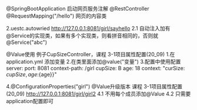 @SpringBootApplication
启动网页服务注解
@RestController
@RequestMapping("/hello")
网页的内容类

2.uestc.autowried  http://127.0.0.1:8081/girl/sayhello
2.1 自动注入加有@Service的实现类，如果有多个实现类，则看拼音相同的，否则就@Service("abc")

@Value使用 例子CupSizeController，课程    3-1项目属性配置(20_09)
1.在application.yml 添加变量
2.在类里面添加@value("变量")
3.配置中使用配置
server:
  port: 8081
  context-path: /girl
cupSize: B
age: 18
context: "curSize: ${cupSize}, age:${age}}"

4.@ConfigurationProperties("girl") @Value升级版本 课程    3-1项目属性配置(20_09)
http://127.0.0.1:8081/girl/girl2
4.1 不用每个成员添加@Value
4.2 只需要application配置即可



